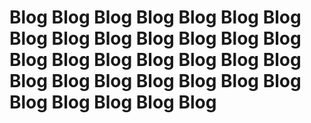 # Blog Blog Blog Blog Blog Blog Blog Blog Blog Blog Blog Blog Blog Blog Blog Blog Blog Blog Blog Blog Blog Blog Blog Blog Blog Blog Blog Blog Blog Blog Blog Blog Blog
